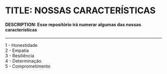 # TITLE: NOSSAS CARACTERÍSTICAS

#### DESCRIPTION: Esse repositório irá numerar algumas das nossas características

---

1 - Honestidade<br>
2 - Empatia<br>
3 - Resiliência<br>
4 - Determinação<br>
5 - Comprometimento<br>
